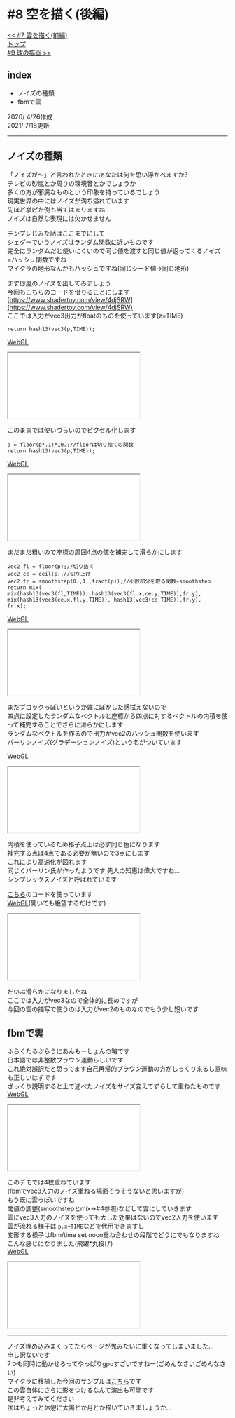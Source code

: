 # #8 空を描く(後編)
[<< #7 雲を描く(前編)](?i=7)  
[トップ](?)  
[#9 球の描画 >>](?i=9)

## index
- ノイズの種類
- fbmで雲

2020/ 4/26作成  
2021/ 7/18更新

---
## ノイズの種類
「ノイズが〜」と言われたときにあなたは何を思い浮かべますか?  
テレビの砂嵐とか周りの環境音とかでしょうか  
多くの方が邪魔なものという印象を持っているでしょう  
現実世界の中にはノイズが満ち溢れています  
先ほど挙げた例も当てはまりますね  
ノイズは自然な表現には欠かせません  
	
テンプレじみた話はここまでにして  
シェダーでいうノイズはランダム関数に近いものです  
完全にランダムだと使いにくいので同じ値を渡すと同じ値が返ってくるノイズ  
=ハッシュ関数ですね  
マイクラの地形なんかもハッシュですね(同じシード値→同じ地形)  
	
まず砂嵐のノイズを出してみましょう  
今回もこちらのコードを借りることにします
[https://www.shadertoy.com/view/4djSRW](https://www.shadertoy.com/view/4djSRW)  
ここでは入力がvec3出力がfloatのものを使っています(z=TIME)  

```
return hash13(vec3(p,TIME));
```
[WebGL](/others/gl.html?vsh=VY_NDoIwEISfZi8kQi0Q5CiWA8ZYgkaOBhVhE2kJFqI-veVHo6dJvt2Z2c2UavDUqhwoKbEoa61dfna0xHwX7SO-BTsAsmwFXmVTaV5lqh-nPNmwQxSmccLX406XNU8UxRhBtdQTl3gZjCiALoD64PUYiN_Xgc1-2szHy5gT6pjaalngBjNKHO1Zjeoy8EJNJ_hhQ1hxO8byjgql-Mb-XWn8vwQeewM=&fsh=ZVBND4IgGP41XGpzyNuWHstq69Cte2OKyqbgMF3263uBJLYOwHg-3o9nMKKUo9SKMNrKph3wrTvNnwSOhB4mJWtt-j-S0fv1dvaamZtFqgaxWZQMn8Hjq7LlY5sCYRnSYGm8cuTJ3qoIzS1ACZxsdcNL9GQO2uBJUgqp1UMs3np1pVdt4eomy_vlWEYBEoDYZ8RzMipq4ZzJqrdmK_dd8ff-mfcnu6WWFTI9l8qZ8zD-d61RiCrs4bEMAytcUNEgayyVrOtpFMESYvKFfoame1wMbwrdaRM32IVIs1ALFyjSePIP&c_rot=1.57,1.57,0&c_os=0.0,0.0,3.0&model=1)  
<iframe class='gl' src='/others/gl.html?vsh=VY_NDoIwEISfZi8kQi0Q5CiWA8ZYgkaOBhVhE2kJFqI-veVHo6dJvt2Z2c2UavDUqhwoKbEoa61dfna0xHwX7SO-BTsAsmwFXmVTaV5lqh-nPNmwQxSmccLX406XNU8UxRhBtdQTl3gZjCiALoD64PUYiN_Xgc1-2szHy5gT6pjaalngBjNKHO1Zjeoy8EJNJ_hhQ1hxO8byjgql-Mb-XWn8vwQeewM=&fsh=ZVBND4IgGP41XGpzyNuWHstq69Cte2OKyqbgMF3263uBJLYOwHg-3o9nMKKUo9SKMNrKph3wrTvNnwSOhB4mJWtt-j-S0fv1dvaamZtFqgaxWZQMn8Hjq7LlY5sCYRnSYGm8cuTJ3qoIzS1ACZxsdcNL9GQO2uBJUgqp1UMs3np1pVdt4eomy_vlWEYBEoDYZ8RzMipq4ZzJqrdmK_dd8ff-mfcnu6WWFTI9l8qZ8zD-d61RiCrs4bEMAytcUNEgayyVrOtpFMESYvKFfoame1wMbwrdaRM32IVIs1ALFyjSePIP&fps=20&c_rot=1.57,1.57,0&c_os=0.0,0.0,3.0&model=1&stuff=none'></iframe>  

このままでは使いづらいのでピクセル化します  

```
p = floor(p*.1)*10.;//floorは切り捨ての関数
return hash13(vec3(p,TIME));
```
[WebGL](/others/gl.html?vsh=VY_NDoIwEISfZi8kQi0Q5CiWA8ZYgkaOBhVhE2kJFqI-veVHo6dJvt2Z2c2UavDUqhwoKbEoa61dfna0xHwX7SO-BTsAsmwFXmVTaV5lqh-nPNmwQxSmccLX406XNU8UxRhBtdQTl3gZjCiALoD64PUYiN_Xgc1-2szHy5gT6pjaalngBjNKHO1Zjeoy8EJNJ_hhQ1hxO8byjgql-Mb-XWn8vwQeewM=&fsh=ZVFNb4QgEP01XGxCBmmyemzdNumht94boqgkLhhcN-v--s7AiiQ9IPF9zMwbZq9bsxhnWQmjGcYZ735y6srkO4O31Zre-cs_soSfr--PqLkpvxk7IHbTbYnXHPFdOaplFJKVFdKSaPzUyLMTqRjUBACTZ6ruVYueKkAFHi5ACtLLXPwS1Z3btU2oy7fHPbAlSMmlzH1eX1dvsxbByXc9mUkeu-Lf4zCfzpTSmQ6ZizI2mOs0_jPWonWXckSswoU1YVHZIKTj9-2IPDnnUfvEC-BAgQsBwJNp32Vn-n5ddDKn3cbuR5dh-v30amjcRMWPqV7TO1SpFqZuRB73Dw==&c_rot=1.57,1.57,0&c_os=0.0,0.0,3.0&model=1)  
<iframe class='gl' src='/others/gl.html?vsh=VY_NDoIwEISfZi8kQi0Q5CiWA8ZYgkaOBhVhE2kJFqI-veVHo6dJvt2Z2c2UavDUqhwoKbEoa61dfna0xHwX7SO-BTsAsmwFXmVTaV5lqh-nPNmwQxSmccLX406XNU8UxRhBtdQTl3gZjCiALoD64PUYiN_Xgc1-2szHy5gT6pjaalngBjNKHO1Zjeoy8EJNJ_hhQ1hxO8byjgql-Mb-XWn8vwQeewM=&fsh=ZVFNb4QgEP01XGxCBmmyemzdNumht94boqgkLhhcN-v--s7AiiQ9IPF9zMwbZq9bsxhnWQmjGcYZ735y6srkO4O31Zre-cs_soSfr--PqLkpvxk7IHbTbYnXHPFdOaplFJKVFdKSaPzUyLMTqRjUBACTZ6ruVYueKkAFHi5ACtLLXPwS1Z3btU2oy7fHPbAlSMmlzH1eX1dvsxbByXc9mUkeu-Lf4zCfzpTSmQ6ZizI2mOs0_jPWonWXckSswoU1YVHZIKTj9-2IPDnnUfvEC-BAgQsBwJNp32Vn-n5ddDKn3cbuR5dh-v30amjcRMWPqV7TO1SpFqZuRB73Dw==&fps=20&c_rot=1.57,1.57,0&c_os=0.0,0.0,3.0&model=1&stuff=none'></iframe>  

まだまだ粗いので座標の周囲4点の値を補完して滑らかにします  

```
vec2 fl = floor(p);//切り捨て
vec2 ce = ceil(p);//切り上げ
vec2 fr = smoothstep(0.,1.,fract(p));//小数部分を取る関数+smoothstep
return mix(
mix(hash13(vec3(fl,TIME)), hash13(vec3(fl.x,ce.y,TIME)),fr.y),
mix(hash13(vec3(ce.x,fl.y,TIME)), hash13(vec3(ce,TIME)),fr.y),
fr.x);
```
[WebGL](/others/gl.html?vsh=VY_NDoIwEISfZi8kQi0Q5CiWA8ZYgkaOBhVhE2kJFqI-veVHo6dJvt2Z2c2UavDUqhwoKbEoa61dfna0xHwX7SO-BTsAsmwFXmVTaV5lqh-nPNmwQxSmccLX406XNU8UxRhBtdQTl3gZjCiALoD64PUYiN_Xgc1-2szHy5gT6pjaalngBjNKHO1Zjeoy8EJNJ_hhQ1hxO8byjgql-Mb-XWn8vwQeewM=&fsh=hZJNa4QwEIZ_TS4WJB-F1WPrttBDb72XEBMNqJGoi7u_vjPxs7UgqCEzz7yTeWPrtbKddQ3htLRF2cJqKid7Il4JfRkaa5yvD0lOvz4-3ybmJv3dNgXEblpxWNopvpCl7EomCE8gLTANnxTy5IIUoSkGKBFXVPdSQU0SQhG8MaOCIS_28NNE525hs6Ab3x9jyHIqRCzEvs7rfvDNrkWojBceixGfusLusRVfrjilszlkammbUJyux5-nNtU2ReWcR_0opnj4iFEaryeZeaVXXmlbneHGr3hXO9eXXa_hPhIgecbws3o3y-ynX-4it8YM3da5tiNOExh4pu2fC0twsizc9yQa3D5C6GWmNPr4mzZ-9jY7aQTFqAFSB41_OqKBp40gNO6NKKrvdy-LzFVuMxQEnzfd1SMUYvvf4Ac=&c_rot=1.57,1.57,0&c_os=0.0,0.0,3.0&model=1)  
<iframe class='gl' src='/others/gl.html?vsh=VY_NDoIwEISfZi8kQi0Q5CiWA8ZYgkaOBhVhE2kJFqI-veVHo6dJvt2Z2c2UavDUqhwoKbEoa61dfna0xHwX7SO-BTsAsmwFXmVTaV5lqh-nPNmwQxSmccLX406XNU8UxRhBtdQTl3gZjCiALoD64PUYiN_Xgc1-2szHy5gT6pjaalngBjNKHO1Zjeoy8EJNJ_hhQ1hxO8byjgql-Mb-XWn8vwQeewM=&fsh=hZJNa4QwEIZ_TS4WJB-F1WPrttBDb72XEBMNqJGoi7u_vjPxs7UgqCEzz7yTeWPrtbKddQ3htLRF2cJqKid7Il4JfRkaa5yvD0lOvz4-3ybmJv3dNgXEblpxWNopvpCl7EomCE8gLTANnxTy5IIUoSkGKBFXVPdSQU0SQhG8MaOCIS_28NNE525hs6Ab3x9jyHIqRCzEvs7rfvDNrkWojBceixGfusLusRVfrjilszlkammbUJyux5-nNtU2ReWcR_0opnj4iFEaryeZeaVXXmlbneHGr3hXO9eXXa_hPhIgecbws3o3y-ynX-4it8YM3da5tiNOExh4pu2fC0twsizc9yQa3D5C6GWmNPr4mzZ-9jY7aQTFqAFSB41_OqKBp40gNO6NKKrvdy-LzFVuMxQEnzfd1SMUYvvf4Ac=&fps=20&c_rot=1.57,1.57,0&c_os=0.0,0.0,3.0&model=1&stuff=none'></iframe>  

まだブロックっぽいというか雑にぼかした感拭えないので  
四点に設定したランダムなベクトルと座標から四点に対するベクトルの内積を使って補完することでさらに滑らかにします  
ランダムなベクトルを作るので出力がvec2のハッシュ関数を使います  
パーリンノイズ(グラデーションノイズ)という名がついています  

[WebGL](/apps/webgl/index.html?vsh=VU9BDoJADHxNLyQCWSTAUVwOGOMSNHI0qAhNZJfgQtTXW8AYuXQy006nzbVu8dzpAphdYVk1hH1xWRIkYh8fYrEDJwR71Um8qbYmvc710M5EuuXHOMqSVGymmT5vXyjLaQUjaL66wutoRAnMBxaAN8hgB0McOPwvzXy-Dd8kn2WBGy4oaU3F5eBFxAc6stFd3k-JeqBGJX97ZmcZ8x_A4x8=&fsh=pVPLbsIwEPwaX4gwfjQEjiVQqYfeeq8iyMNSiJEDKOHru-tNIDxaKlWybGc9ntkdb3YuXZva2IopUZi82MGalTbZM71g4vVQmcy67d2hEp_vHyvCHBPXmiqH2DFdK1h2FMcjChRJXSjN1Ay-NQJgmiMiItwcA2LE9BIWFU55T0AHFM9csgbhWYf1asjJpdCSqRgiuBXdVswjrwLjiiwgto3tuWKfEG9PTaA113p4w6X7g6sG4v4Ob5rA3wDoCDanFjeKjyUmPpmwcDGWLFpJFi59lTj3vlXW1ClZQV6BXG9DF8tKyBHw1qHcMJ8e4BDQ-_EAUHeIEQ1AnecppBlyuBNIwR_WujUNVuqDMOiT_Lp5yFlWBqQ4Q9uF9zv2nUHOqzhz4zsExs_0NJ7Ry6f08ooeDODNjdLfC5FPC5H_KeR3enlFPygEty292A89drRmgw-YmMr36qWz8vLrzSV5bEtsqu6PAsGXS459Y2I_BTwkTXnpkGj5DQ==&c_rot=1.57,1.57,0&c_os=0.0,0.0,3.0&model=1)  
<iframe class="gl" src="/apps/webgl/index.html?vsh=VU9BDoJADHxNLyQCWSTAUVwOGOMSNHI0qAhNZJfgQtTXW8AYuXQy006nzbVu8dzpAphdYVk1hH1xWRIkYh8fYrEDJwR71Um8qbYmvc710M5EuuXHOMqSVGymmT5vXyjLaQUjaL66wutoRAnMBxaAN8hgB0McOPwvzXy-Dd8kn2WBGy4oaU3F5eBFxAc6stFd3k-JeqBGJX97ZmcZ8x_A4x8=&fsh=pVPLbsIwEPwaX4gwfjQEjiVQqYfeeq8iyMNSiJEDKOHru-tNIDxaKlWybGc9ntkdb3YuXZva2IopUZi82MGalTbZM71g4vVQmcy67d2hEp_vHyvCHBPXmiqH2DFdK1h2FMcjChRJXSjN1Ay-NQJgmiMiItwcA2LE9BIWFU55T0AHFM9csgbhWYf1asjJpdCSqRgiuBXdVswjrwLjiiwgto3tuWKfEG9PTaA113p4w6X7g6sG4v4Ob5rA3wDoCDanFjeKjyUmPpmwcDGWLFpJFi59lTj3vlXW1ClZQV6BXG9DF8tKyBHw1qHcMJ8e4BDQ-_EAUHeIEQ1AnecppBlyuBNIwR_WujUNVuqDMOiT_Lp5yFlWBqQ4Q9uF9zv2nUHOqzhz4zsExs_0NJ7Ry6f08ooeDODNjdLfC5FPC5H_KeR3enlFPygEty292A89drRmgw-YmMr36qWz8vLrzSV5bEtsqu6PAsGXS459Y2I_BTwkTXnpkGj5DQ==&fps=30&c_rot=1.57,1.57,0&c_os=0.0,0.0,3.0&model=1&stuff=1"></iframe>  

内積を使っているため格子点上は必ず同じ色になります  
補完する点は4点である必要が無いので3点にします  
これにより高速化が図れます  
同じくパーリン氏が作ったようです 先人の知恵は偉大ですね…  
シンプレックスノイズと呼ばれています  

[こちら](https://github.com/ashima/webgl-noise/tree/master/src)のコードを使っています   
[WebGL](/others/gl.html?vsh=VU9BDoJADHxNLyQCWSTAUVwOGOMSNHI0qAhNZJfgQtTXW8AYuXQy006nzbVu8dzpAphdYVk1hH1xWRIkYh8fYrEDJwR71Um8qbYmvc710M5EuuXHOMqSVGymmT5vXyjLaQUjaL66wutoRAnMBxaAN8hgB0McOPwvzXy-Dd8kn2WBGy4oaU3F5eBFxAc6stFd3k-JeqBGJX97ZmcZ8x_A4x8=&fsh=rVhbb6M6EP41eSEqMZeW8Ngl3VWltudI7fuKJDR4RYA1JDH59cfjsc29J1qtRAi-zPeNZ8bjgZIlO1rRIl-4JKWHtBT_n1kR1wvv24I8nnL6WbDjaNAlH8-vTzjnHLOG5gfRd052rvgrsV9cqxXeXLJJqh2jZY1MC-9R3B8ZixvxH-d7ca8TXp9YkiVVJVo_Xt5fxJ-7WXmblb8RjxU9llnCQVph3n7lBa0SUP6U70CFyp7BeDzVacGMhs8xaPu6e7rAQwQTqpQeY6l83UN5jWlei1_SSld1cjhNEb3EVX0s9maiSxyHrF1Xjq7pL2HvcFKO7pJcLgTloqJsmPBLjYIRiCHaWFPxn2XiLueDhVlSJeyc7OdM8cW1oVXN6PZUJ7CGU76Xi65T0Oz1-aPVFGjfE-h-eY6e3t6fwAc0S_6AM63rshLLXq0OtE5PW3tXHFexXOPqkmwP2R06-e8AS9dN4sq4FoHuiYbwobsWJl-rNkcHLAIZ_hKdJSKocxwjd7h_IMDW0LbQb44NMwFdoMFziDiW6cH9FGwMuz9g9zV78O2vMUo6hV0m7CjcPU9mlMGLW54vcZeSKrTk_AFoHTdZwZ7z8_tvVrfQbADt2EHorn03dHxCnPtQLYvY63sv8PzAJeG95_hKfWZYdKaq1O7XXjojvnKm9NJOpASYqhIYbC25yTamD0y2eoC1RFIlsvKU3bR3hkC-2itdING3JhqE2PcGDR9chOxkT5d8p0wi7goGuUUTqbVQFcaSQDtaLJAsxW9f1NgC7MhumkYpbDi6ULwFUv3K0LQHRzUc57y3fqXvPyINMKNvNWQ5GBKxxUqIFGI3V46g4pk312n1MiOIwXsnwcbzqGMmHmkuo5EcEBYoMvvKm1kbULcVjvkNwlq-k3M6duRaUelzaUR8sowFOzp0MZwxBi4MUZzbUNwJFLdFcW9D8cYojlmPN4-h42puLcuvhOZUX5pQ9r5pPcU6LAHUBsiqVVnMHWFPLGjTQg4uyXAnFrz0BjR3cgPrxgaJ1C74V-bLWNYahp-2waWzJVWh1MlFOuOayW3u_bJhAP73ovZVWXKYkqhjq1Cnrn5CX6sj4gaOpWRo5hkaw9BMMNy2ECTh8yTckPAJkl7G-sHiPU3yusKiKuABmLaguSyTirNMZ1BIVb9PMUsQ7hiXpax-irwuYBxOqmJXx2myZ0VuCpwPWRQxrI8reoWWE1hOYNwrA4FQ4NplhazuEBFYTllNRdUL2J_i5mP6Xvuh9dAChH7XNfrYy3-aGcR2fHd9H-C9s3PgHAtsMtwhIF0ZaQlkyU1ygUyoNgy_8kESVJH7q41cNdkPTZbQZ1Sp2qIUv_YeQ7MLdQ6SlTIIRIEVqJUOKHm7Vk3wa4w6EGqmhUDhwOiLyB2tOrqhYkImeptRyxBIGEvookNWPDYq5QzVMkLN7UKpEWpPx3hbYdUX9jqa8emlQLbtyaV2FGhuc7VNG3vm5JSyzqTs9aJl4Wny4FQA1Ygc3gQ_UthYa9AsIrpQtVyzRscUxwO0kTpdNOc2tLFmOk5AHy24nBd0xoLOTYKtO-9UmZSiHbuZLpx1ZNxqvBUl1bW5KLoKW1aVinO3wUgbscet2lunJ-0Y6ev1cmmlB-mj7LlS9KxjglGU2ny68CqdCREZPKndzIi4IxFHs8zUkKU3IaJYLv1z4a1gxzjDrwYHc0AMLJXjpxFEnH6bWWPVDCaJSnQa-FH1QiDCrd_rYgv--wMeTPf0QdlbYYkJCxO2UMvuVVXSvN3RXg6RluyOXnuj3mD00j8-Xymkp0-ax9mi_dJyjrNTMrRXayysron9oHZez1hQlUV8aCyoIyM-NBYUihEfWgpKvIgbS-Hb1jBzdbRZYLI_dofN-6ff1smIDjOtY29Dtj6a1L0c6H57rfbHVyeWRuYpO-Yhw3dCfEMv6F66Sb1CheqbBgl1ebGnn58n9S1Kvs7137LleQ3fCC3fVnnWvl-KgtlkDBIesp_fWXyIikx9cuuka4ViWEB_p6vkfw==&c_rot=1.57,1.57,0&c_os=0.0,0.0,3.0&model=1)(開いても絶望するだけです)  
<iframe class='gl' src='/others/gl.html?vsh=VU9BDoJADHxNLyQCWSTAUVwOGOMSNHI0qAhNZJfgQtTXW8AYuXQy006nzbVu8dzpAphdYVk1hH1xWRIkYh8fYrEDJwR71Um8qbYmvc710M5EuuXHOMqSVGymmT5vXyjLaQUjaL66wutoRAnMBxaAN8hgB0McOPwvzXy-Dd8kn2WBGy4oaU3F5eBFxAc6stFd3k-JeqBGJX97ZmcZ8x_A4x8=&fsh=rVhbb6M6EP41eSEqMZeW8Ngl3VWltudI7fuKJDR4RYA1JDH59cfjsc29J1qtRAi-zPeNZ8bjgZIlO1rRIl-4JKWHtBT_n1kR1wvv24I8nnL6WbDjaNAlH8-vTzjnHLOG5gfRd052rvgrsV9cqxXeXLJJqh2jZY1MC-9R3B8ZixvxH-d7ca8TXp9YkiVVJVo_Xt5fxJ-7WXmblb8RjxU9llnCQVph3n7lBa0SUP6U70CFyp7BeDzVacGMhs8xaPu6e7rAQwQTqpQeY6l83UN5jWlei1_SSld1cjhNEb3EVX0s9maiSxyHrF1Xjq7pL2HvcFKO7pJcLgTloqJsmPBLjYIRiCHaWFPxn2XiLueDhVlSJeyc7OdM8cW1oVXN6PZUJ7CGU76Xi65T0Oz1-aPVFGjfE-h-eY6e3t6fwAc0S_6AM63rshLLXq0OtE5PW3tXHFexXOPqkmwP2R06-e8AS9dN4sq4FoHuiYbwobsWJl-rNkcHLAIZ_hKdJSKocxwjd7h_IMDW0LbQb44NMwFdoMFziDiW6cH9FGwMuz9g9zV78O2vMUo6hV0m7CjcPU9mlMGLW54vcZeSKrTk_AFoHTdZwZ7z8_tvVrfQbADt2EHorn03dHxCnPtQLYvY63sv8PzAJeG95_hKfWZYdKaq1O7XXjojvnKm9NJOpASYqhIYbC25yTamD0y2eoC1RFIlsvKU3bR3hkC-2itdING3JhqE2PcGDR9chOxkT5d8p0wi7goGuUUTqbVQFcaSQDtaLJAsxW9f1NgC7MhumkYpbDi6ULwFUv3K0LQHRzUc57y3fqXvPyINMKNvNWQ5GBKxxUqIFGI3V46g4pk312n1MiOIwXsnwcbzqGMmHmkuo5EcEBYoMvvKm1kbULcVjvkNwlq-k3M6duRaUelzaUR8sowFOzp0MZwxBi4MUZzbUNwJFLdFcW9D8cYojlmPN4-h42puLcuvhOZUX5pQ9r5pPcU6LAHUBsiqVVnMHWFPLGjTQg4uyXAnFrz0BjR3cgPrxgaJ1C74V-bLWNYahp-2waWzJVWh1MlFOuOayW3u_bJhAP73ovZVWXKYkqhjq1Cnrn5CX6sj4gaOpWRo5hkaw9BMMNy2ECTh8yTckPAJkl7G-sHiPU3yusKiKuABmLaguSyTirNMZ1BIVb9PMUsQ7hiXpax-irwuYBxOqmJXx2myZ0VuCpwPWRQxrI8reoWWE1hOYNwrA4FQ4NplhazuEBFYTllNRdUL2J_i5mP6Xvuh9dAChH7XNfrYy3-aGcR2fHd9H-C9s3PgHAtsMtwhIF0ZaQlkyU1ygUyoNgy_8kESVJH7q41cNdkPTZbQZ1Sp2qIUv_YeQ7MLdQ6SlTIIRIEVqJUOKHm7Vk3wa4w6EGqmhUDhwOiLyB2tOrqhYkImeptRyxBIGEvookNWPDYq5QzVMkLN7UKpEWpPx3hbYdUX9jqa8emlQLbtyaV2FGhuc7VNG3vm5JSyzqTs9aJl4Wny4FQA1Ygc3gQ_UthYa9AsIrpQtVyzRscUxwO0kTpdNOc2tLFmOk5AHy24nBd0xoLOTYKtO-9UmZSiHbuZLpx1ZNxqvBUl1bW5KLoKW1aVinO3wUgbscet2lunJ-0Y6ev1cmmlB-mj7LlS9KxjglGU2ny68CqdCREZPKndzIi4IxFHs8zUkKU3IaJYLv1z4a1gxzjDrwYHc0AMLJXjpxFEnH6bWWPVDCaJSnQa-FH1QiDCrd_rYgv--wMeTPf0QdlbYYkJCxO2UMvuVVXSvN3RXg6RluyOXnuj3mD00j8-Xymkp0-ax9mi_dJyjrNTMrRXayysron9oHZez1hQlUV8aCyoIyM-NBYUihEfWgpKvIgbS-Hb1jBzdbRZYLI_dofN-6ff1smIDjOtY29Dtj6a1L0c6H57rfbHVyeWRuYpO-Yhw3dCfEMv6F66Sb1CheqbBgl1ebGnn58n9S1Kvs7137LleQ3fCC3fVnnWvl-KgtlkDBIesp_fWXyIikx9cuuka4ViWEB_p6vkfw==&fps=20&c_rot=1.57,1.57,0&c_os=0.0,0.0,3.0&model=1&stuff=none'></iframe>  

だいぶ滑らかになりましたね  
ここでは入力がvec3なので全体的に長めですが  
今回の雲の描写で使うのは入力がvec2のものなのでもう少し短いです

## fbmで雲
ふらくたるぶらうにあんもーしょんの略です  
日本語では非整数ブラウン運動らしいです  
これ絶対誤訳だと思ってます自己再帰的ブラウン運動の方がしっくり来るし意味も正しいはずです  
ざっくり説明すると上で述べたノイズをサイズ変えてずらして重ねたものです   
[WebGL](/others/gl.html?vsh=VU_RDoIwDPyavpAIOCTIozgeMMYRNPJopiI0kY3gIOrXu4Ex8tLLXXvXlivV4rlTBRC3wrJqNPbFZaEhZfvkkLAdeBG4q07gTba11muuTDtn2ZYekzhPM7YZZ3revlCUYwTR0Hx1idfBiALIEkgIgZHBDc068OjfNvv5tmxf-xwH_Gg2B7LWxacQxJobOrDBXd5PqXygQil-OZOzrOkPENAP&fsh=rVhbb6M4FP41fSEqMZcO4bElnVGldnal9n1EEhI8S4Dl0kB-_fr42MYYmI1GIxECts937scHl1WypzUt8juXpPSUluz_mBVxc-c93ZHHNqfHojpPJl3y8fL2jGs-46qn-YmNfSZ7l_2VOM6u9RpvLtkm9b6iZYOc7rxHdn-sqrhn_3F-YPcm6Zq2SrKkrtnbt9f3V_bnbtfedu1v2WNNz2WWdEAtMG-_8oLWCQjf5nsQobYXMB7bJi0qJeFLDNK-7Z8v8BDBgjql55gL34xQ3mKaN-yXDNR1k5zaOUavcd2ci4Na6BLHIRvX5bMb-pPZO5ylo_sk54ogXVSUfcX80iBhBGSINpWU_WcZu_P1YOEqqZPqMzksmeIX15bWTUV3bZOADm1-4Eo3KUj29vIxSAps3xMYfn2Jnr-_P4MPaJb8Bs-0acqaqb1en2iTtjt7X5zXMddxfUl2p-wenfxngLnrZnF5XLNA99gL86G7YSbfiPcOHXAX8PDn6FXCgjrHOXKP-QMBtoF3C_3m2LAS0BkaPIeIY6kRzKdgq7j7Bndfcg-e_hhHzk5gl0l1Zu5eZqaEwauzPJ_jrjir0OLrDdAm7rOiesk_3_-tmgG6MqAdOwjdje-Gjk-I8xAKtYi9efACzw9cEj54ji_ErxQXWalqkf3SS5-IL5zJvbRnJQGWigIGqcWTbKvGwGTrL6BLxEUia0_YTXrHBPJFruhAbGxDJAixHxQaPrgIqVVPl3ylFUfcFxXUFslI6EJFGHMG0tFMQbJiv0PR4BtgR3bf90JgxUOH6gYgMS4MTUdwVMJ1XTfSX8j7FysDlZK3NrmcFBOWYiVECrH7a4eg7Lnrr_PiZYoQg_eeg03XUUctPNOcRyM5ISywyOxr1y_agLoDcdzdQCzptZqj2bGTgnKfcyPik6UsqMmgYzhTDFQMUZzbUNwZFHdAcW9D8aYojtLHW8aQcbWky-pXREuir1Qoe09STqaHxYCGAFkPIrO1E-wZhbYDpHFxDvdM4ZVnsLnnCSxftshIZMHfvF7GvNdQ_OkQXLJaUhFKWi2SFVctHmrvL18UwP9e1L4KS5oliTq2CHXqyif0tdgibuCx4hz6ZQ694tDPcLhNEWTSLTPpFJNuhsmoYn2r4gNN8qbGpiroAjBtQXPeJhWfvJxBI1X_28ZVgnDnuCx591PkTQHzsFMV-yZOk0NV5KrB-eBNUYX9cU2v8OYElhMo9_JAIBR47bOCd3eICFzarKGs6wXsI7v5WL43fmh9GQBCX3eN3PbyH2oFsR3f3TwEeNcyB_axwCZmhgB1rag5kMWT5AKVUCRMd-2MIigi9-cQuWKxH6oqIfeoUryzVvw6egxVFsoaxDtlIIgCKxCaGiy7QVfJ4OcU1SDq54lA4EDJi8iaVJpsKBijib4viKUYcBiLySJDlj32ouSYYimi_naiVBENu2O8q7HrC0cD_XT3EiC7YecSGQWS251I095e2Dk5rTNLe71IWnia3TgFQD1hDl-CHykk1gYki4hsVC1X6eio5thAm4ijozm3oU0lk3EC8kjC1TKhMyV0biIc3Hkv2qQU7ahXunDRkfEg8Y61VNf-ItjV-GbVKdt3e4y0Cfd4EHvnjKgdRX29Xi4DtVE-ypEr2cgmJhhFqd3NN16lM0PCgye1-wUSd0LiSC4LPWTpzZAILpfxvvC9qM5xhqcGJ7VBGJbK8WgEEee_ZjbYNYNJohKdBn4UoxCIcBuPuvgG_-MJD5Z7cqMcaVhiwcKCzcSyR10VN68-O6oh3JL67HU06xmzl_H2-UahPB1pHmd3w0nLZ5y1iWmvwVjYXRP7i8i8kbGgK4s601jQR0adaSxoFKPOtBS0eFGnLIVfW2bl0qS5w2J_1qfV96c_9MmIDiut8yghBx_Nyl4ast_eq_32pcXSxDylZh5ifhOOvp2PT29svfyqlaNZcUmqp6KFcztANedb1hvp8yL9YA3nhecjJDTPFDFohq5F1ZfJyvhcZrRpD_rqB7X6iEd4rL3OYfHQdxPcxnEAJPPFwGpliMYuKc0KaXWW4hhFnSxIzSwhiPzWe9CKCkDSIxIOij4juG4xANpVSfyPTplkPK1MgNXEFhEC6i6aBeQOm71Errua-dk1Vn9icnk4Faq0qc9F0aRi-zIjZhIhqM8oBuGgqKAHXi3El3yo_CMD4UCPx7YewgADltgM1oGbqPPQPcKJtYUu0TdOEp6yH1-r-BQVmTj61doGQa_YQB45uqD_AQ==&c_rot=1.57,1.57,0&c_os=0.0,0.0,3.0&model=1)  
<iframe class='gl' src='/others/gl.html?vsh=VU_RDoIwDPyavpAIOCTIozgeMMYRNPJopiI0kY3gIOrXu4Ex8tLLXXvXlivV4rlTBRC3wrJqNPbFZaEhZfvkkLAdeBG4q07gTba11muuTDtn2ZYekzhPM7YZZ3revlCUYwTR0Hx1idfBiALIEkgIgZHBDc068OjfNvv5tmxf-xwH_Gg2B7LWxacQxJobOrDBXd5PqXygQil-OZOzrOkPENAP&fsh=rVhbb6M4FP41fSEqMZcO4bElnVGldnal9n1EEhI8S4Dl0kB-_fr42MYYmI1GIxECts937scHl1WypzUt8juXpPSUluz_mBVxc-c93ZHHNqfHojpPJl3y8fL2jGs-46qn-YmNfSZ7l_2VOM6u9RpvLtkm9b6iZYOc7rxHdn-sqrhn_3F-YPcm6Zq2SrKkrtnbt9f3V_bnbtfedu1v2WNNz2WWdEAtMG-_8oLWCQjf5nsQobYXMB7bJi0qJeFLDNK-7Z8v8BDBgjql55gL34xQ3mKaN-yXDNR1k5zaOUavcd2ci4Na6BLHIRvX5bMb-pPZO5ylo_sk54ogXVSUfcX80iBhBGSINpWU_WcZu_P1YOEqqZPqMzksmeIX15bWTUV3bZOADm1-4Eo3KUj29vIxSAps3xMYfn2Jnr-_P4MPaJb8Bs-0acqaqb1en2iTtjt7X5zXMddxfUl2p-wenfxngLnrZnF5XLNA99gL86G7YSbfiPcOHXAX8PDn6FXCgjrHOXKP-QMBtoF3C_3m2LAS0BkaPIeIY6kRzKdgq7j7Bndfcg-e_hhHzk5gl0l1Zu5eZqaEwauzPJ_jrjir0OLrDdAm7rOiesk_3_-tmgG6MqAdOwjdje-Gjk-I8xAKtYi9efACzw9cEj54ji_ErxQXWalqkf3SS5-IL5zJvbRnJQGWigIGqcWTbKvGwGTrL6BLxEUia0_YTXrHBPJFruhAbGxDJAixHxQaPrgIqVVPl3ylFUfcFxXUFslI6EJFGHMG0tFMQbJiv0PR4BtgR3bf90JgxUOH6gYgMS4MTUdwVMJ1XTfSX8j7FysDlZK3NrmcFBOWYiVECrH7a4eg7Lnrr_PiZYoQg_eeg03XUUctPNOcRyM5ISywyOxr1y_agLoDcdzdQCzptZqj2bGTgnKfcyPik6UsqMmgYzhTDFQMUZzbUNwZFHdAcW9D8aYojtLHW8aQcbWky-pXREuir1Qoe09STqaHxYCGAFkPIrO1E-wZhbYDpHFxDvdM4ZVnsLnnCSxftshIZMHfvF7GvNdQ_OkQXLJaUhFKWi2SFVctHmrvL18UwP9e1L4KS5oliTq2CHXqyif0tdgibuCx4hz6ZQ694tDPcLhNEWTSLTPpFJNuhsmoYn2r4gNN8qbGpiroAjBtQXPeJhWfvJxBI1X_28ZVgnDnuCx591PkTQHzsFMV-yZOk0NV5KrB-eBNUYX9cU2v8OYElhMo9_JAIBR47bOCd3eICFzarKGs6wXsI7v5WL43fmh9GQBCX3eN3PbyH2oFsR3f3TwEeNcyB_axwCZmhgB1rag5kMWT5AKVUCRMd-2MIigi9-cQuWKxH6oqIfeoUryzVvw6egxVFsoaxDtlIIgCKxCaGiy7QVfJ4OcU1SDq54lA4EDJi8iaVJpsKBijib4viKUYcBiLySJDlj32ouSYYimi_naiVBENu2O8q7HrC0cD_XT3EiC7YecSGQWS251I095e2Dk5rTNLe71IWnia3TgFQD1hDl-CHykk1gYki4hsVC1X6eio5thAm4ijozm3oU0lk3EC8kjC1TKhMyV0biIc3Hkv2qQU7ahXunDRkfEg8Y61VNf-ItjV-GbVKdt3e4y0Cfd4EHvnjKgdRX29Xi4DtVE-ypEr2cgmJhhFqd3NN16lM0PCgye1-wUSd0LiSC4LPWTpzZAILpfxvvC9qM5xhqcGJ7VBGJbK8WgEEee_ZjbYNYNJohKdBn4UoxCIcBuPuvgG_-MJD5Z7cqMcaVhiwcKCzcSyR10VN68-O6oh3JL67HU06xmzl_H2-UahPB1pHmd3w0nLZ5y1iWmvwVjYXRP7i8i8kbGgK4s601jQR0adaSxoFKPOtBS0eFGnLIVfW2bl0qS5w2J_1qfV96c_9MmIDiut8yghBx_Nyl4ast_eq_32pcXSxDylZh5ifhOOvp2PT29svfyqlaNZcUmqp6KFcztANedb1hvp8yL9YA3nhecjJDTPFDFohq5F1ZfJyvhcZrRpD_rqB7X6iEd4rL3OYfHQdxPcxnEAJPPFwGpliMYuKc0KaXWW4hhFnSxIzSwhiPzWe9CKCkDSIxIOij4juG4xANpVSfyPTplkPK1MgNXEFhEC6i6aBeQOm71Errua-dk1Vn9icnk4Faq0qc9F0aRi-zIjZhIhqM8oBuGgqKAHXi3El3yo_CMD4UCPx7YewgADltgM1oGbqPPQPcKJtYUu0TdOEp6yH1-r-BQVmTj61doGQa_YQB45uqD_AQ==&fps=20&c_rot=1.57,1.57,0&c_os=0.0,0.0,3.0&model=1&stuff=none'></iframe>  

このデモでは4枚重ねています  
(fbmでvec3入力のノイズ重ねる場面そうそうないと思いますが)  
もう既に雲っぽいですね  
閾値の調整(smoothstepとmix→#4参照)などして雲にしていきます  
雲にvec3入力のノイズを使っても大した効果はないのでvec2入力を使います  
雲が流れる様子は `p.x+TIME`などで代用できますし  
変形する様子はfbm/time set noon重ね合わせの段階でどうにでもなりますね  
こんな感じになりました(飛躍*丸投げ)  
[WebGL](/others/gl.html?vsh=VU_RDoIwDPyavpAIOCTIozgeMMYRNPJopiI0kY3gIOrXu4Ex8tLLXXvXlivV4rlTBRC3wrJqNPbFZaEhZfvkkLAdeBG4q07gTba11muuTDtn2ZYekzhPM7YZZ3revlCUYwTR0Hx1idfBiALIEkgIgZHBDc068OjfNvv5tmxf-xwH_Gg2B7LWxacQxJobOrDBXd5PqXygQil-OZOzrOkPENAP&fsh=vVZJk6IwFP41XrDEEATh2NJ21Rz6NvcpWlFTI8uwCf76ycvLBmrXnKYKMbzle2teUtXZgTWsLBaU5NmRdXnFV6drmbYLf7cgb13BTmWdc-KFnS-GScnPH597lOnTemTFmdP67ED5X4V0pcGpPuCXRxrFCxrN6MOCcipZbHf8XWdtVxdIJSs0V9ZcCb4dEKOR5_I3WfMfx4N1jAiOpvg7Afg-dYK-cIL-Tycg4iqr867N_jUV2ufBsXzwN8KDJf952r5l0zKrStYUJWuyx-B7Yxb04kNZNK1Vci624X8JyPjvmhChNH-ISz3Pp5soDDYk8KLtggph8azXmDHfJavmT93iEh1eh3xlUPwwJJRD-Ntos_HjBxTiBpCCCcpKRq9QVlxou_UDQsPYi-KQhhpGYKC8yBsVK0hm4g6WG4Ry4-ZlEishTO03nvQfdGdZZdJ3kTHVQb00fSxb_EqE9XE0BXyGNRikXvYkPmyCxxTeMHwDxjzbs4G4g_jY48coPj60OHZ6IrJPZKP4b4ZNFFvW4YlRaJ7BoxOT4zBK18Hb-13rcUFX8FYozL2VLOAyDaJ3BXthVew0FDcbzqyYqxxAWRMI84BlhSSCBkkmUvVCZ5jrWG7PR6GJIh0ETCCrKnGxnIMEHxAx0XVWOUowsWL9IHC_GQFYx1qGTCtleePk31OfxDLYzWR21KlOD-BJpXfY7YZOiDg9HJDPAC82YPrV4MxTipCqF4rloNXqsiuOSvGFeGrtAQnOEaxAc-E6NmHRZ3WTycGTqiBTNUkuknD5xt5ZM87uJGkpUd-OtR-pxp5xRwtnvNso4stRPXHX-hP6eNP6-oTxsCWEDDZQjp1yxnj41At2YnBu9_AOxAEzOdrUGXPafXJ1dYIo6rW8ZfUOiwK4c35XVRP-bGKB7OSEmlvt02uX6VSQJ82lJNO8urK2O9rSpqNOMKThsGIFCJtpI49zJICHoSQslzPX-KO8WcrKWCbl7UGfxCoyRzqCJRMr00gw906oaALdI7idOQD6qrP0t62ZXcEQmQMsH3KRIKBdqqeAonBPH8cMgYm81dD6gekOV0jHJYEjixOxpTeLe5q7h3qpq45p5SYvy_bStBkvejRvu3mbyWQoi-re1JeMC_DZzAq45XC-Kq6-SenGwH53-QZPPJe_qpU8F1VwnDY7EOLz9ddHnZ6T8ortZt-pcgYHgjwGXLi7uFuJDdNbMWIgurHgx_J4aPDPswP6Cw==&c_rot=1.0,1.57,1.57&c_os=0.0,0.3,1.5&model=1)  
<iframe class='gl' src='/others/gl.html?vsh=VU_RDoIwDPyavpAIOCTIozgeMMYRNPJopiI0kY3gIOrXu4Ex8tLLXXvXlivV4rlTBRC3wrJqNPbFZaEhZfvkkLAdeBG4q07gTba11muuTDtn2ZYekzhPM7YZZ3revlCUYwTR0Hx1idfBiALIEkgIgZHBDc068OjfNvv5tmxf-xwH_Gg2B7LWxacQxJobOrDBXd5PqXygQil-OZOzrOkPENAP&fsh=vVZJk6IwFP41XrDEEATh2NJ21Rz6NvcpWlFTI8uwCf76ycvLBmrXnKYKMbzle2teUtXZgTWsLBaU5NmRdXnFV6drmbYLf7cgb13BTmWdc-KFnS-GScnPH597lOnTemTFmdP67ED5X4V0pcGpPuCXRxrFCxrN6MOCcipZbHf8XWdtVxdIJSs0V9ZcCb4dEKOR5_I3WfMfx4N1jAiOpvg7Afg-dYK-cIL-Tycg4iqr867N_jUV2ufBsXzwN8KDJf952r5l0zKrStYUJWuyx-B7Yxb04kNZNK1Vci624X8JyPjvmhChNH-ISz3Pp5soDDYk8KLtggph8azXmDHfJavmT93iEh1eh3xlUPwwJJRD-Ntos_HjBxTiBpCCCcpKRq9QVlxou_UDQsPYi-KQhhpGYKC8yBsVK0hm4g6WG4Ry4-ZlEishTO03nvQfdGdZZdJ3kTHVQb00fSxb_EqE9XE0BXyGNRikXvYkPmyCxxTeMHwDxjzbs4G4g_jY48coPj60OHZ6IrJPZKP4b4ZNFFvW4YlRaJ7BoxOT4zBK18Hb-13rcUFX8FYozL2VLOAyDaJ3BXthVew0FDcbzqyYqxxAWRMI84BlhSSCBkkmUvVCZ5jrWG7PR6GJIh0ETCCrKnGxnIMEHxAx0XVWOUowsWL9IHC_GQFYx1qGTCtleePk31OfxDLYzWR21KlOD-BJpXfY7YZOiDg9HJDPAC82YPrV4MxTipCqF4rloNXqsiuOSvGFeGrtAQnOEaxAc-E6NmHRZ3WTycGTqiBTNUkuknD5xt5ZM87uJGkpUd-OtR-pxp5xRwtnvNso4stRPXHX-hP6eNP6-oTxsCWEDDZQjp1yxnj41At2YnBu9_AOxAEzOdrUGXPafXJ1dYIo6rW8ZfUOiwK4c35XVRP-bGKB7OSEmlvt02uX6VSQJ82lJNO8urK2O9rSpqNOMKThsGIFCJtpI49zJICHoSQslzPX-KO8WcrKWCbl7UGfxCoyRzqCJRMr00gw906oaALdI7idOQD6qrP0t62ZXcEQmQMsH3KRIKBdqqeAonBPH8cMgYm81dD6gekOV0jHJYEjixOxpTeLe5q7h3qpq45p5SYvy_bStBkvejRvu3mbyWQoi-re1JeMC_DZzAq45XC-Kq6-SenGwH53-QZPPJe_qpU8F1VwnDY7EOLz9ddHnZ6T8ortZt-pcgYHgjwGXLi7uFuJDdNbMWIgurHgx_J4aPDPswP6Cw==&fps=20&c_rot=1.0,1.57,1.57&c_os=0.0,0.3,1.5&model=1&stuff=none'></iframe>  

---
ノイズ埋め込みまくってたらページが鬼みたいに重くなってしまいました…  
申し訳ないです  
7つも同時に動かせるってやっぱりgpuすごいですねー(ごめんなさいごめんなさい)  
マイクラに移植した今回のサンプルは[こちら](src/how_src_8.mcpack)です  
この雲自体にさらに影をつけるなんて演出も可能です  
是非考えてみてください  
次はちょっと休憩に太陽とか月とか描いていきましょうか…  
